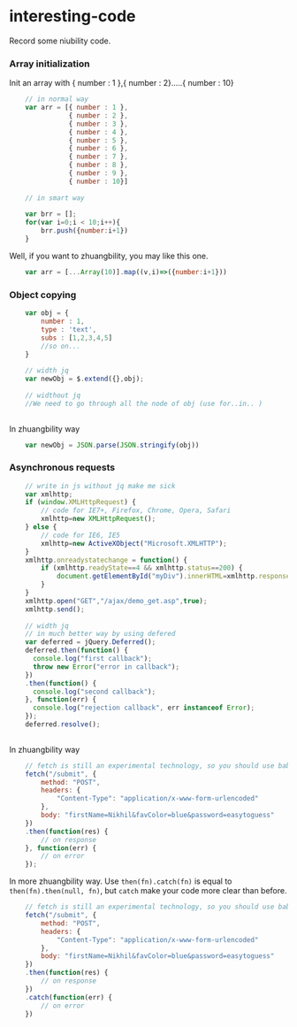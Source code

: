 # interesting-code
Record some niubility code.

### Array initialization

Init an array with { number : 1 },{ number : 2}.....{ number : 10}
```js 
    // in normal way
    var arr = [{ number : 1 },
               { number : 2 },
               { number : 3 },
               { number : 4 },
               { number : 5 },
               { number : 6 },
               { number : 7 },
               { number : 8 },
               { number : 9 },
               { number : 10}]
    
    // in smart way
    
    var brr = [];
    for(var i=0;i < 10;i++){
        brr.push({number:i+1})
    }
```
Well, if you want to zhuangbility, you may like this one.
```js
    var arr = [...Array(10)].map((v,i)=>({number:i+1}))
```

### Object copying

```js
    var obj = { 
        number : 1, 
        type : 'text', 
        subs : [1,2,3,4,5]
        //so on...
    } 
    
    // width jq
    var newObj = $.extend({},obj);
    
    // widthout jq
    //We need to go through all the node of obj (use for..in.. )
    
```

In zhuangbility way

```js
    var newObj = JSON.parse(JSON.stringify(obj))
```

### Asynchronous requests

```js
	// write in js without jq make me sick
	var xmlhttp;
	if (window.XMLHttpRequest) {
		// code for IE7+, Firefox, Chrome, Opera, Safari
		xmlhttp=new XMLHttpRequest();
	} else {
		// code for IE6, IE5
		xmlhttp=new ActiveXObject("Microsoft.XMLHTTP");
	}
	xmlhttp.onreadystatechange = function() {
		if (xmlhttp.readyState==4 && xmlhttp.status==200) {
			document.getElementById("myDiv").innerHTML=xmlhttp.responseText;
		}
	}
	xmlhttp.open("GET","/ajax/demo_get.asp",true);
	xmlhttp.send();
    
	// width jq 
	// in much better way by using defered
	var deferred = jQuery.Deferred();
	deferred.then(function() {
	  console.log("first callback");
	  throw new Error("error in callback");
	})
	.then(function() {
	  console.log("second callback");
	}, function(err) {
	  console.log("rejection callback", err instanceof Error);
	});
	deferred.resolve();
    
```

In zhuangbility way

```js
	// fetch is still an experimental technology, so you should use babel first
	fetch("/submit", {
		method: "POST",
		headers: {
			"Content-Type": "application/x-www-form-urlencoded"
		},
		body: "firstName=Nikhil&favColor=blue&password=easytoguess"
	})
	.then(function(res) {
		// on response
	}, function(err) {
		// on error
	});

```

In more zhuangbility way. Use `then(fn).catch(fn)` is equal to `then(fn).then(null, fn)`, but `catch` make your code more clear than before.

```js
	// fetch is still an experimental technology, so you should use babel first
	fetch("/submit", {
		method: "POST",
		headers: {
			"Content-Type": "application/x-www-form-urlencoded"
		},
		body: "firstName=Nikhil&favColor=blue&password=easytoguess"
	})
	.then(function(res) {
		// on response
	})
	.catch(function(err) {
		// on error
	})
```
